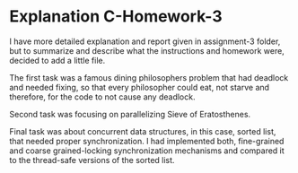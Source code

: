 # Explanation C-Homework-3

I have more detailed explanation and report given in assignment-3 folder, but to summarize and describe what the instructions and homework were, decided to add
a little file.

The first task was a famous dining philosophers problem that had deadlock and needed fixing, so that every philosopher could eat, not starve and therefore, for
the code to not cause any deadlock.

Second task was focusing on parallelizing Sieve of Eratosthenes.

Final task was about concurrent data structures, in this case, sorted list, that needed proper synchronization. I had implemented both, fine-grained and
coarse grained-locking synchronization mechanisms and compared it to the thread-safe versions of the sorted list. 
